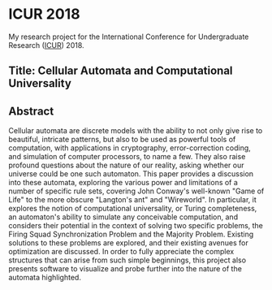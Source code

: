 # ICUR 2018
My research project for the International Conference for Undergraduate Research
([ICUR](https://www.icurportal.com/)) 2018.

## Title: Cellular Automata and Computational Universality

## Abstract
Cellular automata are discrete models with the ability to not only give rise to
beautiful, intricate patterns, but also to be used as powerful tools of
computation, with applications in cryptography, error-correction coding, and
simulation of computer processors, to name a few. They also raise profound
questions about the nature of our reality, asking whether our universe could be
one such automaton. This paper provides a discussion into these automata,
exploring the various power and limitations of a number of specific rule sets,
covering John Conway's well-known "Game of Life" to the more obscure
"Langton's ant" and "Wireworld". In particular, it explores the notion of
computational universality, or Turing completeness, an automaton's ability to
simulate any conceivable computation, and considers their potential in the
context of solving two specific problems, the Firing Squad Synchronization
Problem and the Majority Problem. Existing solutions to these problems are
explored, and their existing avenues for optimization are discussed. In order to
fully appreciate the complex structures that can arise from such simple
beginnings, this project also presents software to visualize and probe further
into the nature of the automata highlighted.
